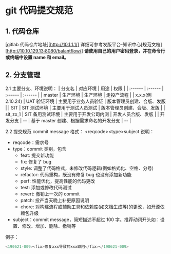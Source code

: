# git 代码提交规范

## 1. 代码仓库

[gitlab 代码仓库地址][http://10.1.1.1/]
详细可参考发版平台-知识中心[规范文档][http://10.10.129.13:8080/balantflow/]
**请使用自己的用户密码登录，并在命令行或终端中设置 name 和 email。**

## 2. 分支管理

2.1 主要分支、环境说明：
| 分支名 | 对应环境 | 用途 | 权限 |
| :------ | :------ | :------ | :------ |
| master | 生产环境 | 生产环境 | 走投产流程 |
| x.x.x(例 2.10.24) | UAT 验证环境 | 主要用于业务人员验证 | 版本管理员创建、合版、发版 |
| SIT | SIT 测试环境 | 主要用于测试人员测试 | 版本管理员创建、合版、发版 |
| sit_zx_1 | SIT 备用测试环境 | 主要用于开发公司内测 | 开发人员合版、发版 |
| 开发分支 | -- | 基于 master 创建、根据需求命名的开发分支 | -- |

2.2 提交规范
commit message 格式：
\<reqcode>\<type>subject</type></reqcode>
说明：

- reqcode：需求号
- type：commit 类别，包含
  - feat: 提交新功能
  - fix: 修复了 bug
  - style: 调整了代码格式，未修改代码逻辑(例如格式化、空格、分号)
  - refactor: 代码重构，既没有修复 bug 也没有添加新功能
  - perf: 性能优化，提高性能的代码更改
  - test: 添加或修改代码测试
  - revert: 撤销上一次的 commit
  - patch: 投产当天晚上补更原因说明
  - chore: 对构建流程或辅助工具和依赖库(如文档生成等)的更改，如开源依赖包升级
- subject：commit message，简短描述不超过 100 字。推荐动词开头如：设置、修改、增加、删除、撤销等

例子：

```javascript
<190621-009><fix>修复xxx导致的xxx缺陷</fix></190621-009>
```
